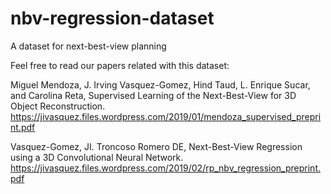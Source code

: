 # nbv-regression-dataset
A dataset for next-best-view planning

Feel free to read our papers related with this dataset:

Miguel Mendoza, J. Irving Vasquez-Gomez, Hind Taud, L. Enrique Sucar, and Carolina Reta, Supervised Learning of the Next-Best-View for 3D Object Reconstruction. https://jivasquez.files.wordpress.com/2019/01/mendoza_supervised_preprint.pdf

Vasquez-Gomez, JI. Troncoso Romero DE, Next-Best-View Regression using a 3D Convolutional Neural Network. https://jivasquez.files.wordpress.com/2019/02/rp_nbv_regression_preprint.pdf



